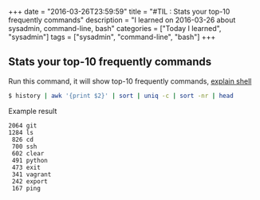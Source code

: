 +++
date = "2016-03-26T23:59:59"
title = "#TIL : Stats your top-10 frequently commands"
description = "I learned on 2016-03-26 about sysadmin, command-line, bash"
categories = ["Today I learned", "sysadmin"]
tags = ["sysadmin", "command-line", "bash"]
+++



## Stats your top-10 frequently commands

Run this command, it will show top-10 frequently commands, [explain shell](http://explainshell.com/explain?cmd=history+%7C+awk+%27%7Bprint+%242%7D%27+%7C+sort+%7C+uniq+-c+%7C+sort+-nr+%7C+head)

```bash
$ history | awk '{print $2}' | sort | uniq -c | sort -nr | head
```

Example result

```
2064 git
1284 ls
 826 cd
 700 ssh
 602 clear
 491 python
 473 exit
 341 vagrant
 242 export
 167 ping
```
